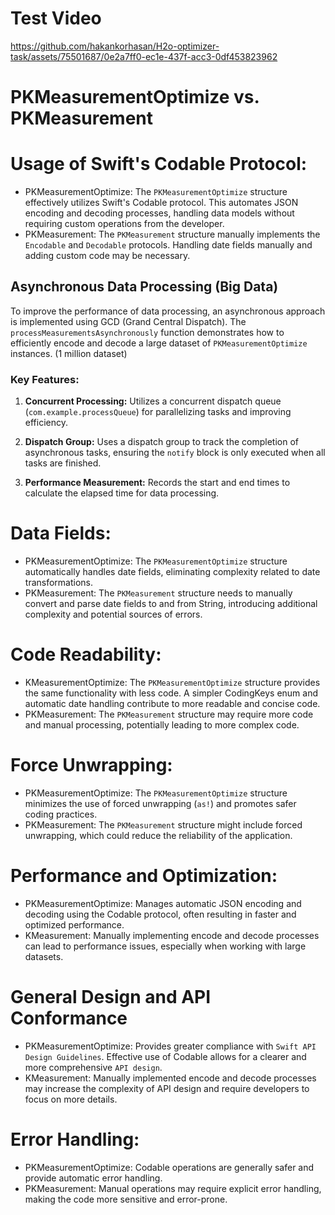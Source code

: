 
# Test Video
https://github.com/hakankorhasan/H2o-optimizer-task/assets/75501687/0e2a7ff0-ec1e-437f-acc3-0df453823962

# PKMeasurementOptimize vs. PKMeasurement

# Usage of Swift's Codable Protocol:

 - PKMeasurementOptimize: The `PKMeasurementOptimize` structure effectively utilizes Swift's Codable protocol. This automates JSON encoding and decoding processes, handling data models without requiring custom operations from the developer.
 - PKMeasurement: The `PKMeasurement` structure manually implements the `Encodable` and `Decodable` protocols. Handling date fields manually and adding custom code may be necessary.
 
 ## Asynchronous Data Processing (Big Data)

To improve the performance of data processing, an asynchronous approach is implemented using GCD (Grand Central Dispatch). The `processMeasurementsAsynchronously` function demonstrates how to efficiently encode and decode a large dataset of `PKMeasurementOptimize` instances. (1 million dataset)

### Key Features:

1. **Concurrent Processing:** Utilizes a concurrent dispatch queue (`com.example.processQueue`) for parallelizing tasks and improving efficiency.

2. **Dispatch Group:** Uses a dispatch group to track the completion of asynchronous tasks, ensuring the `notify` block is only executed when all tasks are finished.

3. **Performance Measurement:** Records the start and end times to calculate the elapsed time for data processing.

 # Data Fields: 
  
 - PKMeasurementOptimize: The `PKMeasurementOptimize` structure automatically handles date fields, eliminating complexity related to date transformations.
 - PKMeasurement: The `PKMeasurement` structure needs to manually convert and parse date fields to and from String, introducing additional complexity and potential sources of errors.
  
# Code Readability:
   
 - KMeasurementOptimize: The `PKMeasurementOptimize` structure provides the same functionality with less code. A simpler CodingKeys enum and automatic date handling contribute to more readable and concise code.
 - PKMeasurement: The `PKMeasurement` structure may require more code and manual processing, potentially leading to more complex code.
   
# Force Unwrapping:
    
 - PKMeasurementOptimize: The `PKMeasurementOptimize` structure minimizes the use of forced unwrapping (`as!`) and promotes safer coding practices.
 - PKMeasurement: The `PKMeasurement` structure might include forced unwrapping, which could reduce the reliability of the application.
 
# Performance and Optimization:
 
  - PKMeasurementOptimize: Manages automatic JSON encoding and decoding using the Codable protocol, often resulting in faster and optimized performance.
  - KMeasurement: Manually implementing encode and decode processes can lead to performance issues, especially when working with large datasets.

  
# General Design and API Conformance
  
 - PKMeasurementOptimize: Provides greater compliance with `Swift API Design Guidelines`. Effective use of Codable allows for a clearer and more comprehensive `API design`.
 - KMeasurement: Manually implemented encode and decode processes may increase the complexity of API design and require developers to focus on more details.
 
# Error Handling:

 - PKMeasurementOptimize: Codable operations are generally safer and provide automatic error handling.
 - PKMeasurement: Manual operations may require explicit error handling, making the code more sensitive and error-prone.


